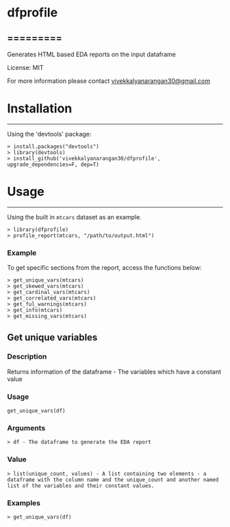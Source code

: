 # dfprofile
=========
---

Generates HTML based EDA reports on the input dataframe

License: MIT

For more information please contact vivekkalyanarangan30@gmail.com

# Installation #
---

Using the 'devtools' package:

    > install.packages("devtools")
    > library(devtools)
    > install_github('vivekkalyanarangan30/dfprofile', upgrade_dependencies=F, dep=T)
    
# Usage #
---

Using the built in `mtcars` dataset as an example.

    > library(dfprofile)
	> profile_report(mtcars, "/path/to/output.html")

### Example ###
To get specific sections from the report, access the functions below:

    > get_unique_vars(mtcars)
	> get_skewed_vars(mtcars)
	> get_cardinal_vars(mtcars)
	> get_correlated_vars(mtcars)
	> get_ful_warnings(mtcars)
	> get_info(mtcars)
	> get_missing_vars(mtcars)


## Get unique variables ##

### Description ###
Returns information of the dataframe - The variables which have a constant value

### Usage ###

`get_unique_vars(df)`

### Arguments ###

	> df - The dataframe to generate the EDA report
	
### Value ###

	> list(unique_count, values) - A list containing two elements - a dataframe with the column name and the unique_count and another named list of the variables and their constant values.

### Examples ###

	> get_unique_vars(df)
    
